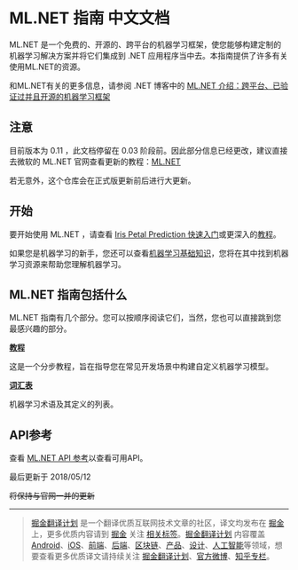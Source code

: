 # ML.NET 指南 中文文档

ML.NET 是一个免费的、开源的、跨平台的机器学习框架，使您能够构建定制的机器学习解决方案并将它们集成到 .NET 应用程序当中去。本指南提供了许多有关使用ML.NET的资源。

和ML.NET有关的更多信息，请参阅 .NET 博客中的 [ML.NET 介绍：跨平台、已验证过并且开源的机器学习框架](https://blogs.msdn.microsoft.com/dotnet/2018/05/07/introducing-ml-net-cross-platform-proven-and-open-source-machine-learning-framework/)

## 注意

目前版本为 0.11 ，此文档停留在 0.03 阶段前。因此部分信息已经更改，建议直接去微软的 ML.NET 官网查看更新的教程：[ML.NET](https://docs.microsoft.com/zh-cn/dotnet/machine-learning/what-is-mldotnet)

若无意外，这个仓库会在正式版更新前后进行大更新。

## 开始

要开始使用 ML.NET ，请查看 [Iris Petal Prediction 快速入门](https://www.microsoft.com/net/learn/apps/machine-learning-and-ai/ml-dotnet/get-started)或更深入的[教程](https://github.com/Quorafind/MLNET-CN/blob/master/Tutorials/Introduction.md)。

如果您是机器学习的新手，您还可以查看[机器学习基础知识](https://github.com/Quorafind/MLNET-CN/blob/master/Resources/Machine%20learning%20basics.md)，您将在其中找到机器学习资源来帮助您理解机器学习。

## ML.NET 指南包括什么

ML.NET 指南有几个部分。您可以按顺序阅读它们，当然，您也可以直接跳到您最感兴趣的部分。

**[教程](https://github.com/Quorafind/MLNET-CN/blob/master/Tutorials/Introduction.md)**

这是一个分步教程，旨在指导您在常见开发场景中构建自定义机器学习模型。

**[词汇表](https://github.com/Quorafind/MLNET-CN/blob/master/Resources/Machine%20learning%20glossary.md)**

机器学习术语及其定义的列表。

## API参考

查看 [ML.NET API 参考](https://docs.microsoft.com/dotnet/api/?view=ml-dotnet)以查看可用API。



最后更新于 2018/05/12

~~将保持与官网一并的更新~~



------

> [掘金翻译计划](https://github.com/xitu/gold-miner) 是一个翻译优质互联网技术文章的社区，译文均发布在 [掘金](https://juejin.im) 上，更多优质内容请到 [掘金](https://juejin.im) 关注 [相关标签](https://juejin.im/subscribe/subscribed)。[掘金翻译计划](https://github.com/xitu/gold-miner) 内容覆盖 [Android](https://github.com/xitu/gold-miner#android)、[iOS](https://github.com/xitu/gold-miner#ios)、[前端](https://github.com/xitu/gold-miner#前端)、[后端](https://github.com/xitu/gold-miner#后端)、[区块链](https://github.com/xitu/gold-miner#区块链)、[产品](https://github.com/xitu/gold-miner#产品)、[设计](https://github.com/xitu/gold-miner#设计)、[人工智能](https://github.com/xitu/gold-miner#人工智能)等领域，想要查看更多优质译文请持续关注 [掘金翻译计划](https://github.com/xitu/gold-miner)、[官方微博](http://weibo.com/juejinfanyi)、[知乎专栏](https://zhuanlan.zhihu.com/juejinfanyi)。